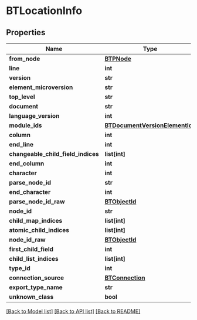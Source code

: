 # BTLocationInfo

## Properties
Name | Type | Description | Notes
------------ | ------------- | ------------- | -------------
**from_node** | [**BTPNode**](BTPNode.md) |  | [optional] 
**line** | **int** |  | [optional] 
**version** | **str** |  | [optional] 
**element_microversion** | **str** |  | [optional] 
**top_level** | **str** |  | [optional] 
**document** | **str** |  | [optional] 
**language_version** | **int** |  | [optional] 
**module_ids** | [**BTDocumentVersionElementIds**](BTDocumentVersionElementIds.md) |  | [optional] 
**column** | **int** |  | [optional] 
**end_line** | **int** |  | [optional] 
**changeable_child_field_indices** | **list[int]** |  | [optional] 
**end_column** | **int** |  | [optional] 
**character** | **int** |  | [optional] 
**parse_node_id** | **str** |  | [optional] 
**end_character** | **int** |  | [optional] 
**parse_node_id_raw** | [**BTObjectId**](BTObjectId.md) |  | [optional] 
**node_id** | **str** |  | [optional] 
**child_map_indices** | **list[int]** |  | [optional] 
**atomic_child_indices** | **list[int]** |  | [optional] 
**node_id_raw** | [**BTObjectId**](BTObjectId.md) |  | [optional] 
**first_child_field** | **int** |  | [optional] 
**child_list_indices** | **list[int]** |  | [optional] 
**type_id** | **int** |  | [optional] 
**connection_source** | [**BTConnection**](BTConnection.md) |  | [optional] 
**export_type_name** | **str** |  | [optional] 
**unknown_class** | **bool** |  | [optional] 

[[Back to Model list]](../README.md#documentation-for-models) [[Back to API list]](../README.md#documentation-for-api-endpoints) [[Back to README]](../README.md)


